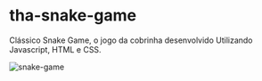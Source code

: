 # tha-snake-game
Clássico Snake Game, o jogo da cobrinha desenvolvido Utilizando Javascript, HTML e CSS.

![snake-game](https://user-images.githubusercontent.com/73358599/109559564-96a70a00-7ab9-11eb-868d-74a14aee35a8.gif)
